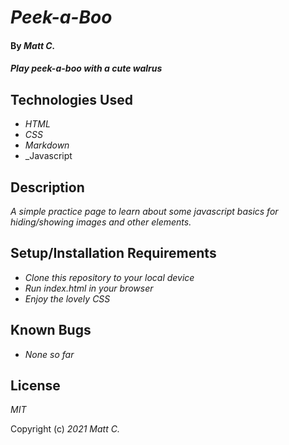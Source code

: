# _Peek-a-Boo_

#### By _**Matt C.**_

#### _Play peek-a-boo with a cute walrus_

## Technologies Used

* _HTML_
* _CSS_
* _Markdown_
* _Javascript

## Description

_A simple practice page to learn about some javascript basics for hiding/showing images and other elements._

## Setup/Installation Requirements

* _Clone this repository to your local device_
* _Run index.html in your browser_
* _Enjoy the lovely CSS_

## Known Bugs

* _None so far_

## License

_MIT_

Copyright (c) _2021_ _Matt C._